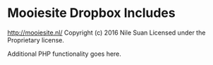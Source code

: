 # Mooiesite Dropbox Includes #
http://mooiesite.nl/
Copyright (c) 2016 Nile Suan
Licensed under the Proprietary license.

Additional PHP functionality goes here.